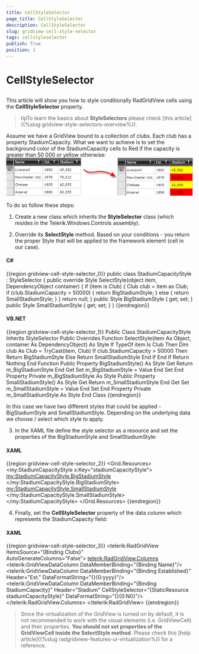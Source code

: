 ```yaml
---
title: CellStyleSelector
page_title: CellStyleSelector
description: CellStyleSelector
slug: gridview-cell-style-selector
tags: cellstyleselector
publish: True
position: 1
---
```


# CellStyleSelector



## 

This article will show you how to style conditionally RadGridView cells using the __CellStyleSelector__ property.
		

>tipTo learn the basics about __StyleSelectors__ please check [this article]({%slug gridview-style-selectors-overview%}).
		  

Assume we have a GridView bound to a collection of clubs. Each club has a property StadiumCapacity. What we want to achieve is to set the background color of the StadiumCapacity cells to Red if the capacity is greater than 50 000 or yellow otherwise:![](images/gridview_cellstyleselector.png)



To do so follow these steps:

1. Create a new class which inherits the __StyleSelector__ class (which resides in the Telerik.Windows.Controls assembly).

2. Override its __SelectStyle__ method. Based on your conditions - you return the proper Style that will be applied to the framework element (cell in our case).

#### __C#__

{{region gridview-cell-style-selector_0}}
	public class StadiumCapacityStyle : StyleSelector
	{
	 public override Style SelectStyle(object item, DependencyObject container)
	 {
	  if (item is Club)
	  {
	   Club club = item as Club;
	   if (club.StadiumCapacity > 50000)
	   {
	    return BigStadiumStyle;
	   }
	   else
	   {
	    return SmallStadiumStyle;
	   }
	  }
	  return null;
	 }
	 public Style BigStadiumStyle { get; set; }
	 public Style SmallStadiumStyle { get; set; }
	}
	{{endregion}}



#### __VB.NET__

{{region gridview-cell-style-selector_1}}
	Public Class StadiumCapacityStyle
	 Inherits StyleSelector
	 Public Overrides Function SelectStyle(item As Object, container As DependencyObject) As Style
	  If TypeOf item Is Club Then
	   Dim club As Club = TryCast(item, Club)
	   If club.StadiumCapacity > 50000 Then
	    Return BigStadiumStyle
	   Else
	    Return SmallStadiumStyle
	   End If
	  End If
	  Return Nothing
	 End Function
	 Public Property BigStadiumStyle() As Style
	  Get
	   Return m_BigStadiumStyle
	  End Get
	  Set
	   m_BigStadiumStyle = Value
	  End Set
	 End Property
	 Private m_BigStadiumStyle As Style
	 Public Property SmallStadiumStyle() As Style
	  Get
	   Return m_SmallStadiumStyle
	  End Get
	  Set
	   m_SmallStadiumStyle = Value
	  End Set
	 End Property
	 Private m_SmallStadiumStyle As Style
	End Class
	{{endregion}}



In this case we have two different styles that could be applied - BigStadiumStyle and SmallStadiumStyle. Depending on the underlying data we choose / select which style to apply.

3. In the XAML file define the style selector as a resource and set the properties of the BigStadiumStyle and SmallStadiumStyle:

#### __XAML__

{{region gridview-cell-style-selector_2}}
	<Grid.Resources>
	    <my:StadiumCapacityStyle x:Key="stadiumCapacityStyle">
	        <my:StadiumCapacityStyle.BigStadiumStyle>
	            <Style TargetType="telerik:GridViewCell">
	                <Setter Property="Background" Value="Red"/>
	            </Style>
	        </my:StadiumCapacityStyle.BigStadiumStyle>
	        <my:StadiumCapacityStyle.SmallStadiumStyle>
	            <Style TargetType="telerik:GridViewCell">
	                <Setter Property="Background" Value="Yellow" />
	            </Style>
	        </my:StadiumCapacityStyle.SmallStadiumStyle>
	    </my:StadiumCapacityStyle>
	</Grid.Resources>
	{{endregion}}





4. Finally, set the __CellStyleSelector__ property of the data column which represents the StadiumCapacity field:

#### __XAML__

{{region gridview-cell-style-selector_3}}
	<telerik:RadGridView ItemsSource="{Binding Clubs}"                   
	                     AutoGenerateColumns="False">
	    <telerik:RadGridView.Columns>
	        <telerik:GridViewDataColumn DataMemberBinding="{Binding Name}"/>
	        <telerik:GridViewDataColumn DataMemberBinding="{Binding Established}"
	                                    Header="Est."
	                                    DataFormatString="{}{0:yyyy}"/>
	        <telerik:GridViewDataColumn DataMemberBinding="{Binding StadiumCapacity}"
	                                    Header="Stadium"
	                                    CellStyleSelector="{StaticResource stadiumCapacityStyle}"
	                                    DataFormatString="{}{0:N0}"/>
	    </telerik:RadGridView.Columns>
	</telerik:RadGridView>
	{{endregion}}



>Since the virtualization of the GridView is turned on by default, it is not recommended to work with the visual elements (i.e. GridViewCell) and their properties. __You should not set properties of the GridViewCell inside the SelectStyle method__. Please check this [help article]({%slug radgridview-features-ui-virtualization%}) for a reference.
		  
